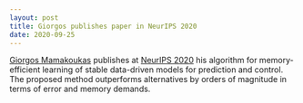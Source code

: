 ```yaml
---
layout: post
title: Giorgos publishes paper in NeurIPS 2020
date: 2020-09-25
---
```


[Giorgos Mamakoukas](https://murpheylab.github.io/people/giorgosmamakoukas) publishes at
 [NeurIPS 2020](https://nips.cc/) his algorithm for memory-efficient learning of stable
 data-driven models for prediction and control. The proposed method outperforms alternatives
 by orders of magnitude in terms of error and memory demands.
